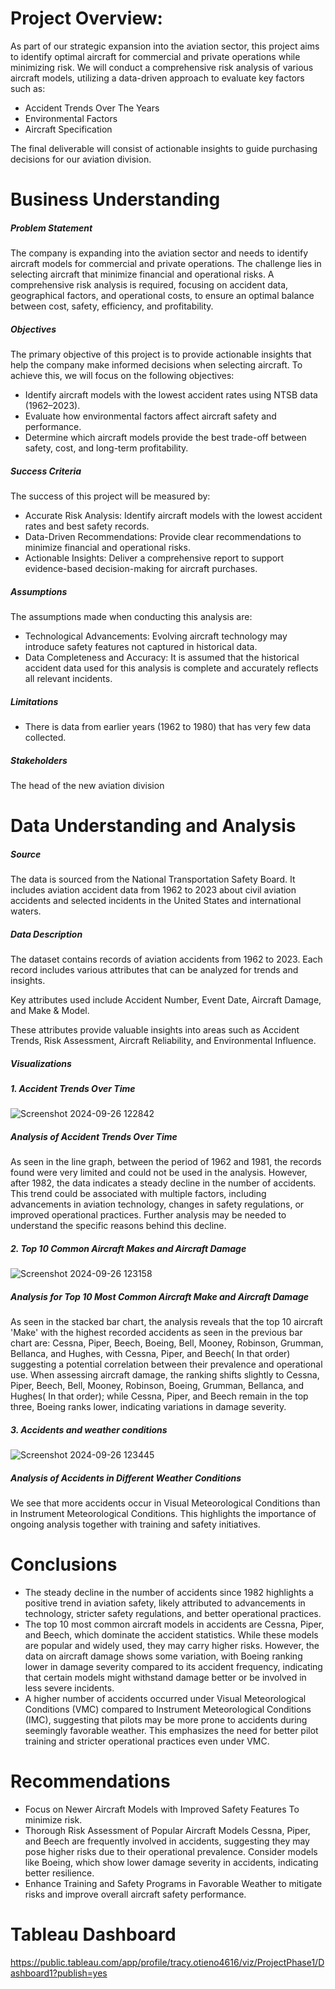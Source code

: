 # Project Overview:
As part of our strategic expansion into the aviation sector, this project aims to identify optimal aircraft for commercial and private operations while minimizing risk. We will conduct a comprehensive risk analysis of various aircraft models, utilizing a data-driven approach to evaluate key factors such as:

* Accident Trends Over The Years
* Environmental Factors
* Aircraft Specification

 The final deliverable will consist of actionable insights to guide purchasing decisions for our aviation division.

 
# Business Understanding
##### Problem Statement

The company is expanding into the aviation sector and needs to identify aircraft models for commercial and private operations. The challenge lies in selecting aircraft that minimize financial and operational risks. A comprehensive risk analysis is required, focusing on accident data, geographical factors, and operational costs, to ensure an optimal balance between cost, safety, efficiency, and profitability.

##### Objectives
The primary objective of this project is to provide actionable insights that help the company make informed decisions when selecting aircraft. To achieve this, we will focus on the following objectives:

* Identify aircraft models with the lowest accident rates using NTSB data (1962–2023).
* Evaluate how environmental factors affect aircraft safety and performance.
* Determine which aircraft models provide the best trade-off between safety, cost, and long-term profitability.
    
##### Success Criteria
The success of this project will be measured by:

* Accurate Risk Analysis: Identify aircraft models with the lowest accident rates and best safety records.
* Data-Driven Recommendations: Provide clear recommendations to minimize financial and operational risks.
* Actionable Insights: Deliver a comprehensive report to support evidence-based decision-making for aircraft purchases.
    
##### Assumptions 

The assumptions made when conducting this analysis are:

* Technological Advancements: Evolving aircraft technology may introduce safety features not captured in historical data.
* Data Completeness and Accuracy: It is assumed that the historical accident data used for this analysis is complete and accurately reflects all relevant incidents.

##### Limitations

* There is data from earlier years (1962 to 1980) that has very few data collected.

##### Stakeholders

The head of the new aviation division 

# Data Understanding and Analysis
##### Source
The data is sourced from the National Transportation Safety Board. It includes aviation accident data from 1962 to 2023 about civil aviation accidents and selected incidents in the United States and international waters.

##### Data Description
The dataset contains records of aviation accidents from 1962 to 2023. Each record includes various attributes that can be analyzed for trends and insights.

Key attributes used include Accident Number, Event Date, Aircraft Damage, and Make & Model. 

These attributes provide valuable insights into areas such as Accident Trends, Risk Assessment, Aircraft Reliability, and Environmental Influence.


##### Visualizations
##### 1. Accident Trends Over Time
   ![Screenshot 2024-09-26 122842](https://github.com/user-attachments/assets/ed7689cb-e829-487a-a962-c14143850371)

   ##### Analysis of Accident Trends Over Time
As seen in the line graph, between the period of 1962 and 1981, the records found were very limited and could not be used in the analysis. However, after 1982, the data indicates a steady decline in the number of accidents. This trend could be associated with multiple factors, including advancements in aviation technology, changes in safety regulations, or improved operational practices. Further analysis may be needed to understand the specific reasons behind this decline.

##### 2. Top 10 Common Aircraft Makes and Aircraft Damage
![Screenshot 2024-09-26 123158](https://github.com/user-attachments/assets/cace3f01-612f-4179-b45f-5abdc56716e8)

##### Analysis for Top 10 Most Common Aircraft Make and Aircraft Damage
As seen in the stacked bar chart, the analysis reveals that the top 10 aircraft 'Make' with the highest recorded accidents as seen in the previous bar chart are: Cessna, Piper, Beech, Boeing, Bell, Mooney, Robinson, Grumman, Bellanca, and Hughes, with Cessna, Piper, and Beech( In that order) suggesting a potential correlation between their prevalence and operational use.
When assessing aircraft damage, the ranking shifts slightly to Cessna, Piper, Beech, Bell, Mooney, Robinson, Boeing, Grumman, Bellanca, and Hughes( In that order); while Cessna, Piper, and Beech remain in the top three, Boeing ranks lower, indicating variations in damage severity.

##### 3. Accidents and weather conditions
![Screenshot 2024-09-26 123445](https://github.com/user-attachments/assets/5c3722ae-f70c-4f54-9066-883a4fb01c8c)

##### Analysis of Accidents in Different Weather Conditions
We see that more accidents occur in Visual Meteorological Conditions than in Instrument Meteorological Conditions. This highlights the importance of ongoing analysis together with training and safety initiatives.

# Conclusions
* The steady decline in the number of accidents since 1982 highlights a positive trend in aviation safety, likely attributed to advancements in technology, stricter safety regulations, and better operational practices.  
* The top 10 most common aircraft models in accidents are Cessna, Piper, and Beech, which dominate the accident statistics. While these models are popular and widely used, they may carry higher risks. However, the data on aircraft damage shows some variation, with Boeing ranking lower in damage severity compared to its accident frequency, indicating that certain models might withstand damage better or be involved in less severe incidents.  
* A higher number of accidents occurred under Visual Meteorological Conditions (VMC) compared to Instrument Meteorological Conditions (IMC), suggesting that pilots may be more prone to accidents during seemingly favorable weather. This emphasizes the need for better pilot training and stricter operational practices even under VMC.

# Recommendations
* Focus on Newer Aircraft Models with Improved Safety Features To minimize risk.
* Thorough Risk Assessment of Popular Aircraft Models Cessna, Piper, and Beech are frequently involved in accidents, suggesting they may pose higher risks due to their operational prevalence.  Consider models like Boeing, which show lower damage severity in accidents, indicating better resilience.
* Enhance Training and Safety Programs in Favorable Weather to mitigate risks and improve overall aircraft safety performance.

# Tableau Dashboard
https://public.tableau.com/app/profile/tracy.otieno4616/viz/ProjectPhase1/Dashboard1?publish=yes









